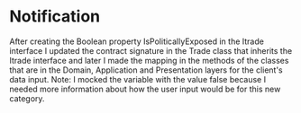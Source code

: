 # Notification

After creating the Boolean property IsPoliticallyExposed in the Itrade interface I updated the contract signature in the Trade class that inherits the Itrade interface and later I made the mapping in the methods of the classes that are in the Domain, Application and Presentation layers for the client's data input. Note: I mocked the variable with the value false because I needed more information about how the user input would be for this new category.

